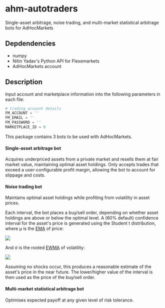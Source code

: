 # ahm-autotraders
Single-asset arbitrage, noise trading, and multi-market statistical arbitrage bots for AdHocMarkets

## Depdendencies

- numpy
- Nitin Yadav's Python API for Flexemarkets
- AdHocMarkets account

## Description

Input account and marketplace information into the following parameters in each file:

```python
# trading account details
FM_ACCOUNT = ''
FM_EMAIL = ''
FM_PASSWORD = ''
MARKETPLACE_ID = 0
```

This package contains 3 bots to be used with AdHocMarkets.

#### Single-asset arbitrage bot
Acquires underpriced assets from a private market and resells them at fair market value, maintaining optimal asset holdings. Only accepts trades that exceed a user-configurable profit margin, allowing the bot to account for slippage and costs.

#### Noise trading bot
Maintains optimal asset holdings while profiting from volatility in asset prices.

Each interval, the bot places a buy/sell order, depending on whether asset holdings are above or below the optimal level. A (60% default) confidence interval for the asset's price is generated using the Student t distribution, where μ is the [EMA](https://www.investopedia.com/terms/e/ema.asp) of price:

<img src="https://latex.codecogs.com/gif.latex?\mu_n=\lambda%20p_n+(1-\lambda)\mu_{n-i}"/> 

And σ is the rooted [EWMA](https://financetrain.com/calculate-historical-volatility-using-ewma/) of volatility:

<img src="https://latex.codecogs.com/gif.latex?\sigma_n=\sqrt{\frac{1}{m}\sum^m_{i=1}u^2_{n-i}}"/>

Assuming no shocks occur, this produces a reasonable estimate of the asset's price in the near future. The lower/higher value of the interval is then used as the price of the buy/sell order.

#### Multi-market statistical arbitrage bot
Optimises expected payoff at any given level of risk tolerance.